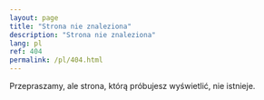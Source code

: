 ```yaml
---
layout: page
title: "Strona nie znaleziona"
description: "Strona nie znaleziona"
lang: pl
ref: 404
permalink: /pl/404.html
---
```


Przepraszamy, ale strona, którą próbujesz wyświetlić, nie istnieje.
